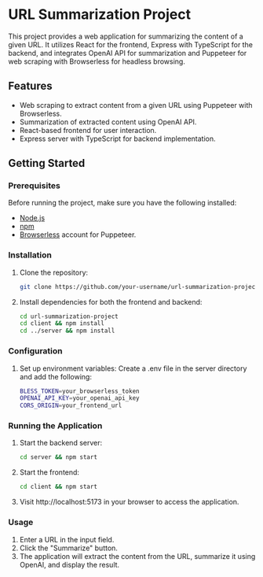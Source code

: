 # URL Summarization Project

This project provides a web application for summarizing the content of a given URL. It utilizes React for the frontend, Express with TypeScript for the backend, and integrates OpenAI API for summarization and Puppeteer for web scraping with Browserless for headless browsing.

## Features

- Web scraping to extract content from a given URL using Puppeteer with Browserless.
- Summarization of extracted content using OpenAI API.
- React-based frontend for user interaction.
- Express server with TypeScript for backend implementation.

## Getting Started

### Prerequisites

Before running the project, make sure you have the following installed:

- [Node.js](https://nodejs.org/)
- [npm](https://www.npmjs.com/)
- [Browserless](https://www.browserless.io/) account for Puppeteer.

### Installation

1. Clone the repository:

   ```bash
   git clone https://github.com/your-username/url-summarization-project.git
2. Install dependencies for both the frontend and backend:

   ```bash
   cd url-summarization-project
   cd client && npm install
   cd ../server && npm install

### Configuration

1. Set up environment variables:
   Create a .env file in the server directory and add the following:

   ```bash
   BLESS_TOKEN=your_browserless_token
   OPENAI_API_KEY=your_openai_api_key
   CORS_ORIGIN=your_frontend_url

### Running the Application

1. Start the backend server:
   ```bash
   cd server && npm start
2. Start the frontend:
   ```bash
   cd client && npm start
3. Visit http://localhost:5173 in your browser to access the application.

### Usage

1. Enter a URL in the input field.
2. Click the "Summarize" button.
3. The application will extract the content from the URL, summarize it using OpenAI, and display the result.
